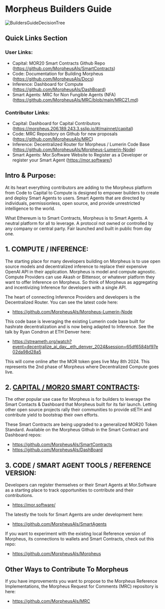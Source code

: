 # Morpheus Builders Guide
![BuildersGuideDecisionTree](https://github.com/MorpheusAIs/Docs/assets/1563345/593cddbb-a502-47dc-97d3-7cd92ec22177)

## Quick Links Section

### User Links:
- Capital: MOR20 Smart Contracts Github Repo (https://github.com/MorpheusAIs/SmartContracts)
- Code: Documentation for Building Morpheus (https://github.com/MorpheusAIs/Docs)
- Inference: Dashboard for Compute (https://github.com/MorpheusAIs/DashBoard)
- Smart Agents: MRC for Non Fungible Agents (NFA) (https://github.com/MorpheusAIs/MRC/blob/main/MRC21.md)

### Contributor Links:
- Capital: Dashboard for Capital Contributors (https://morpheus.206.189.243.3.sslip.io/#/mainnet/capital)
- Code: MRC Repository on Github for new proposals (https://github.com/MorpheusAIs/MRC)
- Inference: Decentralized Router for Morpheus / Lumerin Code Base (https://github.com/MorpheusAIs/Morpheus-Lumerin-Node)
- Smart Agents: Mor.Software Website to Register as a Developer or register your Smart Agent (https://mor.software/)

## Intro & Purpose:
At its heart everything contributors are adding to the Morpheus platform from Code to Capital to Compute is designed to empower builders to create and deploy Smart Agents to users. Smart Agents that are directed by individuals, permissionless, open source, and provide unrestricted intelligence to the world.

What Ethereum is to Smart Contracts, Morpheus is to Smart Agents. A neutral platform for all to leverage. A protocol not owned or controlled by any company or central party. Fair launched and built in public from day one.

## 1. COMPUTE / INFERENCE:
The starting place for many developers building on Morpheus is to use open source models and decentralized inference to replace their expensive OpenAI API in their application. Morpheus is model and compute agnostic. Compute Providers can use Akash or Bittensor, or whatever platform they want to offer Inference on Morpheus. So think of Morpheus as aggregating and incentivizing Inference for developers with a single API.

The heart of connecting Inference Providers and developers is the Decentralized Router. You can see the latest code here: 
- https://github.com/MorpheusAIs/Morpheus-Lumerin-Node

This code base is leveraging the existing Lumerin code base built for hashrate decentralization and is now being adapted to Inference. See the talk by Ryan Condron at ETH Denver here: 

- https://streameth.org/watch?event=decentralize_ai_day__eth_denver_2024&session=65df6584bf97e02da98d28a5

This will come online after the MOR token goes live May 8th 2024. This represents the 2nd phase of Morpheus where Decentralized Compute goes live.

## 2. [CAPITAL / MOR20 SMART CONTRACTS](https://www.mor20.org/):
The other popular use case for Morpheus is for builders to leverage the Smart Contacts & Dashboard that Morpheus built for its fair launch. Letting other open source projects rally their communities to provide stETH and contribute yield to bootstrap their own efforts.

These Smart Contracts are being upgraded to a generalized MOR20 Token Standard.
Available on the Morpheus Github in the Smart Contract and Dashboard repos:
- https://github.com/MorpheusAIs/SmartContracts
- https://github.com/MorpheusAIs/DashBoard

## 3. CODE / SMART AGENT TOOLS / REFERENCE VERSION:
Developers can register themselves or their Smart Agents at Mor.Software as a starting place to track opportunities to contribute and their contributions.
- https://mor.software/

The latestly the tools for Smart Agents are under development here:
- https://github.com/MorpheusAIs/SmartAgents

If you want to experiment with the existing local Reference version of Morpheus, its connections to wallets and Smart Contracts, check out this repo: 
- https://github.com/MorpheusAIs/Morpheus 

## Other Ways to Contribute To Morpheus
If you have improvements you want to propose to the Morpheus Reference Implementations, the Morpheus Request for Comments (MRC) repository is here:
- https://github.com/MorpheusAIs/MRC
